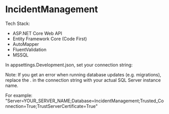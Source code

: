 # IncidentManagement

Tech Stack:

- ASP.NET Core Web API
- Entity Framework Core (Code First)
- AutoMapper
- FluentValidation
- MSSQL

In appsettings.Development.json, set your connection string:

Note:
If you get an error when running database updates (e.g. migrations),
replace the . in the connection string with your actual SQL Server instance name.

For example:
"Server=YOUR_SERVER_NAME;Database=IncidentManagement;Trusted_Connection=True;TrustServerCertificate=True"
